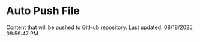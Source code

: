 # Auto Push File

Content that will be pushed to GitHub repository.
Last updated: 08/18/2025, 09:59:47 PM